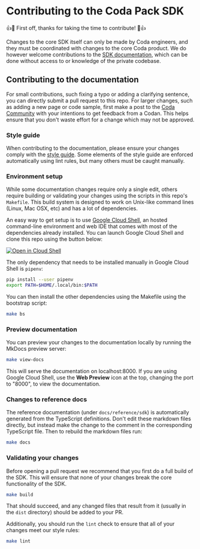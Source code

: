 # Contributing to the Coda Pack SDK

👍🎉 First off, thanks for taking the time to contribute! 🎉👍

Changes to the core SDK itself can only be made by Coda engineers, and they must be coordinated with changes to the core Coda product. We do however welcome contributions to the [SDK documentation][docs], which can be done without access to or knowledge of the private codebase.


## Contributing to the documentation

For small contributions, such fixing a typo or adding a clarifying sentence, you can directly submit a pull request to this repo. For larger changes, such as adding a new page or code sample, first make a post to the [Coda Community][community] with your intentions to get feedback from a Codan. This helps ensure that you don't waste effort for a change which may not be approved.


### Style guide

When contributing to the documentation, please ensure your changes comply with the [style guide][style_guide]. Some elements of the style guide are enforced automatically using lint rules, but many others must be caught manually.


### Environment setup

While some documentation changes require only a single edit, others require building or validating your changes using the scripts in this repo's `Makefile`. This build system is designed to work on Unix-like command lines (Linux, Mac OSX, etc) and has a lot of dependencies.

An easy way to get setup is to use [Google Cloud Shell][cloud_shell], an hosted command-line environment and web IDE that comes with most of the dependencies already installed. You can launch Google Cloud Shell and clone this repo using the button below:

[![Open in Cloud Shell](https://gstatic.com/cloudssh/images/open-btn.svg)](https://shell.cloud.google.com/cloudshell/editor?cloudshell_git_repo=https://github.com/coda/packs-sdk.git&cloudshell_workspace=.&cloudshell_open_in_editor=docs/index.md)

The only dependency that needs to be installed manually in Google Cloud Shell is `pipenv`:

```sh
pip install --user pipenv
export PATH=$HOME/.local/bin:$PATH
```

You can then install the other dependencies using the Makefile using the bootstrap script:

```sh
make bs
```


### Preview documentation

You can preview your changes to the documentation locally by running the MkDocs preview server:

```sh
make view-docs
```

This will serve the documentation on localhost:8000. If you are using Google Cloud Shell, use the **Web Preview** icon at the top, changing the port to "8000", to view the documentation.


### Changes to reference docs

The reference documentation (under `docs/reference/sdk`) is automatically generated from the TypeScript definitions. Don't edit these markdown files directly, but instead make the change to the comment in the corresponding TypeScript file. Then to rebuild the markdown files run:

```sh
make docs
```


### Validating your changes

Before opening a pull request we recommend that you first do a full build of the SDK. This will ensure that none of your changes break the core functionality of the SDK.

```sh
make build
```

That should succeed, and any changed files that result from it (usually in the `dist` directory) should be added to your PR.

Additionally, you should run the `lint` check to ensure that all of your changes meet our style rules:

```sh
make lint
```


[docs]: https://coda.io/packs/build
[community]: https://community.coda.io/c/developers-central/making-packs/15
[cloud_shell]: https://cloud.google.com/shell
[style_guide]: https://coda.io/packs/build/latest/support/contributing/style/
